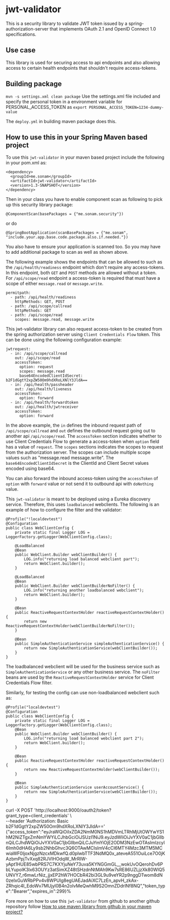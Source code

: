 # jwt-validator
This is a security library to validate JWT token issued by a spring-authorization-server that implements OAuth 2.1 and OpenID Connect 1.0 specifications.

## Use case
This library is used for securing access to api endpoints and also allowing access to certain health endpoints that shouldn't require access-tokens.

 ## Building package
 `mvn -s settings.xml clean package`
 Use the settings.xml file included and specify the personal token in a environment variable for PERSONAL_ACCESS_TOKEN as `export PERSONAL_ACCESS_TOKEN=1234-dummy-value`
 
 The `deploy.yml` in building maven package does this.
 
## How to use this in your Spring Maven based project
To use this `jwt-validator` in your maven based project include the following in your pom.xml as:
```
<dependency>
  <groupId>me.sonam</groupId>
  <artifactId>jwt-validator</artifactId>
  <version>1.3-SNAPSHOT</version>
</dependency>
```

Then in your class you have to enable component scan as following to pick up this security library package:

``` 
@ComponentScan(basePackages = {"me.sonam.security"})
```

or do

```
@SpringBootApplication(scanBasePackages = {"me.sonam", "include.your.app.base.code.package.also.if.needed."})
```

You also have to ensure your application is scanned too.  So you may have to add additional package to scan as well as shown above.

The following example shows the endpoints that can be allowed to such as the
`/api/health/readiness` endpoint which don't require any access-tokens.  In this endpoint, both `GET` and `POST` methods are allowed without a token.  
For `/api/scope/read` endpoint a access-token is required that must have a scope of either
`message.read` or `message.write`.

```
permitpath:
  - path: /api/health/readiness
    httpMethods: GET, POST
  - path: /api/scope/callread
    httpMethods: GET
  - path: /api/scope/read
    scopes: message.read, message.write    
```

This jwt-validator library can also request access-token to be created from the spring authorization server using `Client Credentials Flow` token.  This can be done
using the following configuration example:

```
jwtrequest:
  - in: /api/scope/callread
    out: /api/scope/read
    accessToken:
      option: request
      scopes: message.read
      base64EncodedClientIdSecret: b2F1dGgtY2xpZW50Om9hdXRoLXNlY3JldA==
  - in: /api/health/passheader
    out: /api/health/liveness
    accessToken:
      option: forward
  - in: /api/health/forwardtoken
    out: /api/health/jwtreceiver
    accessToken:
      option: forward
```
In the above example, the `in` defines the inbound request path of `/api/scope/callread` and `out` defines the outbound request going out to another api `/api/scope/read`. The `accessToken` section indicates whether to use Client Credentials Flow to generate a access-token when `option` field has a value of `request`.  The `scopes` sections indicates the scopes to request from the authorization server.  The scopes can include multiple scope values such as "message.read message.write".
The `base64EncodedClientIdSecret` is the ClientId and Client Secret values encoded using base64.

You can also forward the inbound access-token using the `accessToken` of `option` with `forward` value or not send it to outbound api with `doNothing` value.

This `jwt-validator` is meant to be deployed using a Eureka discovery service.  Therefore, this uses `loadbalanced` webclients.  The following is an example of how to configure the filter and the validator:
```
@Profile("!localdevtest")
@Configuration
public class WebClientConfig {
    private static final Logger LOG = LoggerFactory.getLogger(WebClientConfig.class);
    
    @LoadBalanced
    @Bean
    public WebClient.Builder webClientBuilder() {
        LOG.info("returning load balanced webclient part");
        return WebClient.builder();
    }
    
    @LoadBalanced
    @Bean
    public WebClient.Builder webClientBuilderNoFilter() {
        LOG.info("returning another loadbalanced webclient");
        return WebClient.builder();
    }

    @Bean
    public ReactiveRequestContextHolder reactiveRequestContextHolder() {
        return new ReactiveRequestContextHolder(webClientBuilderNoFilter());
    }

    @Bean
    public SimpleAuthenticationService simpleAuthenticationService() {
        return new SimpleAuthenticationService(webClientBuilder());
    }
}
```
The loadbalanced webclient will be used for the business service such as `SimpleAuthenticationService` or any other business service.  The `noFilter` beans are used by the `ReactiveRequestContextHolder` service for Client Credentials Flow filter.

Similarly, for testing the config can use non-loadbalanced webclient such as:
```
@Profile("localdevtest")
@Configuration
public class WebClientConfig {
    private static final Logger LOG = LoggerFactory.getLogger(WebClientConfig.class);
    @Bean
    public WebClient.Builder webClientBuilder() {
        LOG.info("returning load balanced webclient part 2");
        return WebClient.builder();
    }

    @Bean
    public ReactiveRequestContextHolder reactiveRequestContextHolder() {
        return new ReactiveRequestContextHolder(webClientBuilder());
    }

    @Bean
    public SimpleAuthenticationService userAccountService() {
        return new SimpleAuthenticationService(webClientBuilder());
    }
}
```

curl -X POST 'http://localhost:9000/oauth2/token?grant_type=client_credentials' \  
--header 'Authorization: Basic b2F1dGgtY2xpZW50Om9hdXRoLXNlY3JldA=='
{"access_token":"eyJraWQiOiIxZDA2NmM0NS1hMDVmLTRhMjUtOWYwYS1hM2NiZTgxZmNmYWYiLCJhbGciOiJSUzI1NiJ9.eyJzdWIiOiJvYXV0aC1jbGllbnQiLCJhdWQiOiJvYXV0aC1jbGllbnQiLCJuYmYiOjE2ODM3NzEwOTAsImlzcyI6Imh0dHA6Ly9sb2NhbGhvc3Q6OTAwMCIsImV4cCI6MTY4Mzc3MTM5MCwiaWF0IjoxNjgzNzcxMDkwfQ.d0pIwbTTF3NdMQ0x_ateveA551OuiLce7O0jKAzbmPpjTvXxq82RJVIHOdqW_MrRIW-yApt1HUE85wbPRS7C7KXYjuNeY73uva5KYNGGmGL__wokUvOQerohDv6PbLYupoIK3lx63OUYz3atSimXZ48tSHzdnNtMAh9Kw7sRE86UZLjzXk80WIQ5UNVY7_r6mwLrNiz_jjxEP2hW7HOCbR42bi3GL9u9veYR2p9nggDTwom8dN0zeIxGuWRbPPv4v8WPUlg8egUAEJadAiXC7LzEn_apvH_zkAx-ZRhqic4I_EdoWv7MUjyl0B4n2olvMeQwhM9S2OmnZDdrlNf8NQ","token_type":"Bearer","expires_in":299}%


Fore more on how to use this `jwt-validator` from github to another github repository follow [How to use maven library from github in your maven project?](https://sonamsamdupkhangsar.github.io/pulling-down-github-maven-library/)

